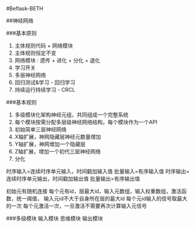 #Beflask-BETH

##神经网络

###基本原则
1. 主体规则代码 + 网络模块
1. 主体规则恒定不变
1. 网络模块 : 遗传 + 进化 + 分化 + 退化
1. 学习开关
1. 多层神经网络
1. 回归测试&学习 - 回归学习
1. 持续运行持续学习 - CRCL

###基本规则
1. 多级模块化架构神经元组，共同组成一个完整系统
1. 每个模块按需分配多层级神经网络结构，每个模块作为一个API
1. 初始简单三层神经网络
1. X轴扩展，神网隐藏层神经元数量增加
1. Y轴扩展，神网增加一个隐藏层
1. Z轴扩展，增加一个初代三层神经网络
1. 分化


时序输入=连续时序单元输入，时间戳加输入值
批量输入=有序输入值
时序输出=连续时序单元输出，时间戳加输出值
批量输出=有序输出值

初始元有随机连接
每个元有id，层最大id，输入元数组，输入权重数组，激活函数，统一阈值，
输入元id不大于自身所在层的最大id
每个元id输入的信号取最大的一次
每个元激活一次，一旦激活不需要再次计算输入元信号

###多级模块
输入模块
思维模块
输出模块
